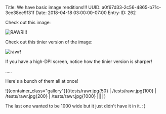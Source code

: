 Title: We have basic image renditions!!!
UUID: a0f67d33-2c56-4865-b71c-3ee38ee9f31f
Date: 2018-04-18 03:00:00-07:00
Entry-ID: 262

Check out this image:

![](/tests/rawr.jpg "RAWR!!!")

Check out this tinier version of the image:

![](/tests/rawr.jpg{100} "rawr!")

If you have a high-DPI screen, notice how the tinier version is sharper!

.....

Here's a bunch of them all at once!

![{container_class="gallery"}](/tests/rawr.jpg{50} |
    /tests/rawr.jpg{100} |
    /tests/rawr.jpg{200} |
    /tests/rawr.jpg{1000} ||||
    )

The last one wanted to be 1000 wide but it just didn't have it in it. :(


